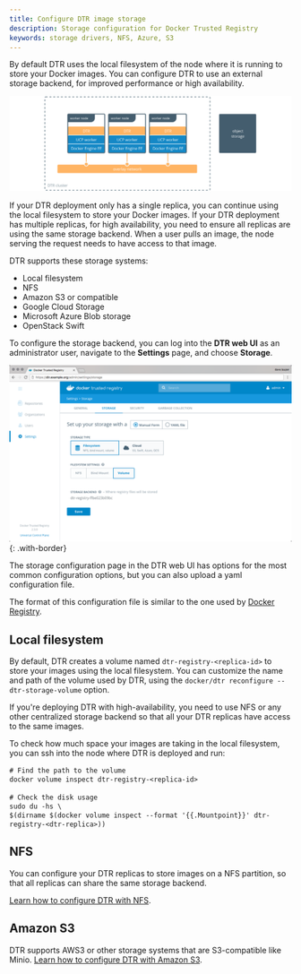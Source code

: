 ```yaml
---
title: Configure DTR image storage
description: Storage configuration for Docker Trusted Registry
keywords: storage drivers, NFS, Azure, S3
---
```


By default DTR uses the local filesystem of the node where it is running to
store your Docker images. You can configure DTR to use an external storage
backend, for improved performance or high availability.

![architecture diagram](../../../images/configure-external-storage-1.svg)

If your DTR deployment only has a single replica, you can continue using the
local filesystem to store your Docker images. If your DTR deployment has
multiple replicas, for high availability, you need to ensure all replicas are
using the same storage backend. When a user pulls an image, the node serving
the request needs to have access to that image.

DTR supports these storage systems:

* Local filesystem
* NFS
* Amazon S3 or compatible
* Google Cloud Storage
* Microsoft Azure Blob storage
* OpenStack Swift

To configure the storage backend, you can log into the **DTR web UI**
as an administrator user, navigate to the **Settings** page, and choose
**Storage**.

![dtr settings](../../../images/configure-external-storage-2.png){: .with-border}

The storage configuration page in the DTR web UI has options for the most
common configuration options, but you can also upload a yaml configuration file.

The format of this configuration file is similar to the one used by
[Docker Registry](/registry/configuration.md).

## Local filesystem

By default, DTR creates a volume named `dtr-registry-<replica-id>` to store
your images using the local filesystem. You can customize the name and path of
the volume used by DTR, using the `docker/dtr reconfigure --dtr-storage-volume`
option.

If you're deploying DTR with high-availability, you need to use NFS or any other
centralized storage backend so that all your DTR replicas have access to the
same images.

To check how much space your images are taking in the local filesystem, you
can ssh into the node where DTR is deployed and run:

```
# Find the path to the volume
docker volume inspect dtr-registry-<replica-id>

# Check the disk usage
sudo du -hs \
$(dirname $(docker volume inspect --format '{{.Mountpoint}}' dtr-registry-<dtr-replica>))
```

## NFS

You can configure your DTR replicas to store images on a NFS partition, so that
all replicas can share the same storage backend.

[Learn how to configure DTR with NFS](nfs.md).


## Amazon S3

DTR supports AWS3 or other storage systems that are S3-compatible like Minio.
[Learn how to configure DTR with Amazon S3](s3.md).
